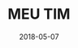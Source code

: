 ---
title: MEU TIM
description: TIM is the largest Italian telecommunications service provider, with a turnover of over 18 billion a year. I collaborated with them in the restyling of the MyTIM app for Brazil country.
client: TIM
role: Lead Interface Designer
roles:
  - User Interface
  - Interaction Design
platform: Web
date: 2018-05-07
finished: true
permalink: false
thumbnail: src/static/work/tim-mytim.jpg
---